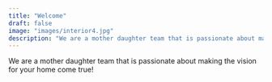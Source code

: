 ```yaml
---
title: "Welcome"
draft: false
image: "images/interior4.jpg"
description: "We are a mother daughter team that is passionate about making the vision for your home come true!"
---
```

We are a mother daughter team that is passionate about making the vision for your home come true!